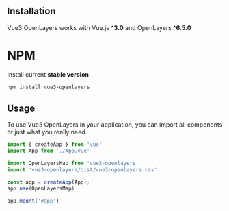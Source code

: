 
## Installation

Vue3 OpenLayers works with Vue.js **^3.0** and OpenLayers **^6.5.0**

# NPM

Install current **stable version**

```bash
npm install vue3-openlayers
``` 

## Usage

To use Vue3 OpenLayers  in your application, you can import all components or just what you really need.

```js
import { createApp } from 'vue'
import App from './App.vue'

import OpenLayersMap from 'vue3-openlayers'
import 'vue3-openlayers/dist/vue3-openlayers.css'

const app = createApp(App);
app.use(OpenLayersMap)

app.mount('#app')
``` 
